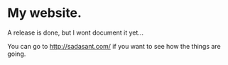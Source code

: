 # My website.

A release is done, but I wont document it yet...

You can go to http://sadasant.com/ if you want to see how the things are going.
